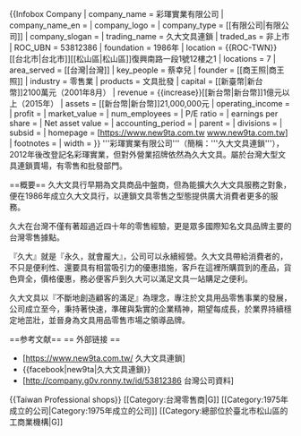 {{Infobox Company 
| company_name = 彩琿實業有限公司
| company_name_en = 
| company_logo =
| company_type = [[有限公司|有限公司]]
| company_slogan = 
| trading_name = 久大文具連鎖
| traded_as = 非上市
| ROC_UBN = 53812386
| foundation = 1986年
| location = {{ROC-TWN}}<br>[[台北市|台北市]][[松山區|松山區]]復興南路一段1號12樓之1
| locations = 7
| area_served = [[台灣|台灣]]
| key_people = 蔡幸兒 
| founder = [[商王照|商王照]]
| industry = 零售業
| products = 文具批發
| capital = [[新臺幣|新台幣]]2100萬元（2001年8月）
| revenue = {{increase}}[[新台幣|新台幣]]1億元以上（2015年）
| assets = [[新台幣|新台幣]]21,000,000元
| operating_income = 
| profit = 
| market_value =
| num_employees = 
| P/E ratio =
| earnings per share =
| Net asset value =
| accounting_period = 
| parent = 
| divisions =
| subsid = 
| homepage = [https://www.new9ta.com.tw www.new9ta.com.tw]
| footnotes = 
| width =
}}
'''彩琿實業有限公司'''（簡稱：'''久大文具連鎖'''），2012年後改登記名彩琿實業，但對外營業招牌依然為久大文具。屬於台灣大型文具連鎖賣場，有零售和批發部門。

==概要==
久大文具行早期為文具商品中盤商，但為能擴大久大文具服務之對象，便在1986年成立久大文具行，以連鎖文具零售之型態提供廣大消費者更多的服務。

久大在台灣不僅有著超過近四十年的零售經驗，更是眾多國際知名文具品牌主要的台灣零售據點。

『久大』就是『永久，就會龎大』，公司可以永續經營。久大文具帶給消費者的，不只是便利性、還要具有相當吸引力的優惠措施，客戶在這裡所購買到的產品，貨色齊全，價格優惠，務必便客戶到久大可以滿足文具一站購足之便利。

久大文具以『不斷地創造顧客的滿足』為理念，專注於文具用品零售事業的發展，公司成立至今，秉持著快速，準確與紮實的企業精神，期望每成長，於業界持續穩定地茁壯，並晉身為文具用品零售市場之領導品牌。

==参考文献==
== 外部链接 ==
* [https://www.new9ta.com.tw/ 久大文具連鎖]
* {{facebook|new9ta|久大文具連鎖}}
* [http://company.g0v.ronny.tw/id/53812386 台灣公司資料]

{{Taiwan Professional shops}}
[[Category:台灣零售商|G]]
[[Category:1975年成立的公司|Category:1975年成立的公司]]
[[Category:總部位於臺北市松山區的工商業機構|G]]